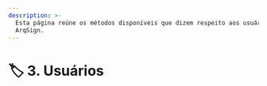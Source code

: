 ```yaml
---
description: >-
  Esta página reúne os métodos disponíveis que dizem respeito aos usuários da
  ArqSign.
---
```


# 🏷️ 3. Usuários

